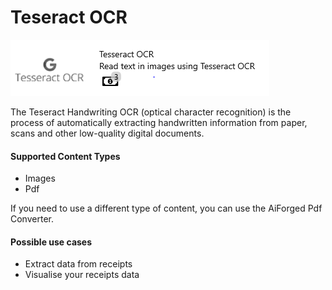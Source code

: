 # Teseract OCR

![](../.gitbook/assets/45.png)

The Teseract Handwriting OCR \(optical character recognition\) is the process of automatically extracting handwritten information from paper, scans and other low-quality digital documents.

####  Supported Content Types

* Images
* Pdf

If you need to use a different type of content, you can use the AiForged Pdf Converter.

#### Possible use cases

* Extract data from receipts
* Visualise your receipts data

